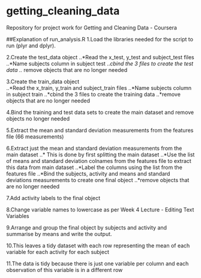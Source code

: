 # getting_cleaning_data
Repository for project work for Getting and Cleaning Data - Coursera

##Explanation of run_analysis.R
1.Load the libraries needed for the script to run (plyr and dplyr).

2.Create the test_data object 
..*Read the x_test, y_test and subject_test files
..*Name subjects column in subject test
..*cbind the 3 files to create the test data
..* remove objects that are no longer needed

3.Create the train_data object  
..*Read the x_train, y_train and subject_train files
..*Name subjects column in subject train
..*cbind the 3 files to create the training data
..*remove objects that are no longer needed

4.Bind the training and test data sets to create the main dataset and remove objects no longer needed

5.Extract the mean and standard deviation measurements from the features file (66 measurements)

6.Extract just the mean and standard deviation measurements from the main dataset
..* This is done by first splitting the main dataset
..*Use the list of means and standard deviation colnames from the features file to extract this data from main dataset
..*Label the columns using the list from the features file
..*Bind the subjects, activity and means and standard deviations measurements to create one final object
..*remove objects that are no longer needed

7.Add activity labels to the final object

8.Change variable names to lowercase as per Week 4 Lecture - Editing Text Variables

9.Arrange and group the final object by subjects and activity and summarise by means and write the output.

10.This leaves a tidy dataset with each row representing the mean of each variable for each activity for each subject

11.The data is tidy because there is just one variable per column and each observation of this variable is in a different row
